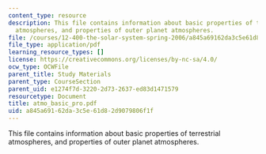```yaml
---
content_type: resource
description: This file contains information about basic properties of terrestrial
  atmospheres, and properties of outer planet atmospheres.
file: /courses/12-400-the-solar-system-spring-2006/a845a69162da3c5e61d82d9079806f1f_atmo_basic_pro.pdf
file_type: application/pdf
learning_resource_types: []
license: https://creativecommons.org/licenses/by-nc-sa/4.0/
ocw_type: OCWFile
parent_title: Study Materials
parent_type: CourseSection
parent_uid: e1274f7d-3220-2d73-2637-ed83d1471579
resourcetype: Document
title: atmo_basic_pro.pdf
uid: a845a691-62da-3c5e-61d8-2d9079806f1f
---
```

This file contains information about basic properties of terrestrial atmospheres, and properties of outer planet atmospheres.